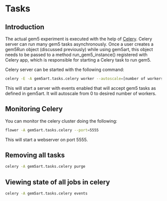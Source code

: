 # Tasks

## Introduction

The actual gem5 experiment is executed with the help of [Celery](http://www.celeryproject.org/).
Celery server can run many gem5 tasks asynchronously. Once a user creates a gem5Run object (discussed previously) while using gem5art, this object needs to be passed to a method run_gem5_instance() registered with Celery app, which is responsible for starting a Celery task to run gem5.

Celery server can be started with the following command:

```sh
celery -E -A gem5art.tasks.celery worker --autoscale=[number of workers],0
```

This will start a server with events enabled that will accept gem5 tasks as defined in gem5art.
It will autoscale from 0 to desired number of workers.

<!--Then, you can write a script (e.g., `launch_tests.py`) which will first create all of the required artifacts and will call the `run` task defined in gem5art.-->

## Monitoring Celery
You can monitor the celery cluster doing the following:

```sh
flower -A gem5art.tasks.celery --port=5555
```
This will start a webserver on port 5555.

## Removing all tasks

```sh
celery -A gem5art.tasks.celery purge
```

## Viewing state of all jobs in celery

```sh
celery -A gem5art.tasks.celery events
```
